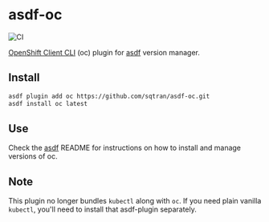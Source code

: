 # asdf-oc

![CI](https://github.com/sqtran/asdf-oc/workflows/CI/badge.svg?branch=master)


[OpenShift Client CLI](https://github.com/openshift/oc) (oc) plugin for [asdf](https://github.com/asdf-vm/asdf) version manager.

## Install

```bash
asdf plugin add oc https://github.com/sqtran/asdf-oc.git
asdf install oc latest
```

## Use

Check the [asdf](https://github.com/asdf-vm/asdf) README for instructions on how to install and manage versions of oc.


## Note

This plugin no longer bundles `kubectl` along with `oc`.  If you need plain vanilla `kubectl`, you'll need to install that asdf-plugin separately.